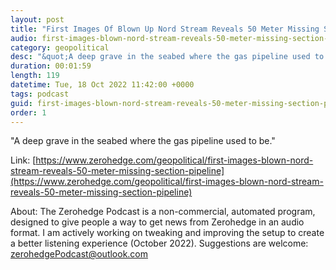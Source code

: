 ```yaml
---
layout: post
title: "First Images Of Blown Up Nord Stream Reveals 50 Meter Missing Section Of Pipeline"
audio: first-images-blown-nord-stream-reveals-50-meter-missing-section-pipeline-0
category: geopolitical
desc: "&quot;A deep grave in the seabed where the gas pipeline used to be.&quot; "
duration: 00:01:59
length: 119
datetime: Tue, 18 Oct 2022 11:42:00 +0000
tags: podcast
guid: first-images-blown-nord-stream-reveals-50-meter-missing-section-pipeline-0
order: 1
---
```

&quot;A deep grave in the seabed where the gas pipeline used to be.&quot; 

Link: [https://www.zerohedge.com/geopolitical/first-images-blown-nord-stream-reveals-50-meter-missing-section-pipeline](https://www.zerohedge.com/geopolitical/first-images-blown-nord-stream-reveals-50-meter-missing-section-pipeline)

About: The Zerohedge Podcast is a non-commercial, automated program, designed to give people a way to get news from Zerohedge in an audio format.  I am actively working on tweaking and improving the setup to create a better listening experience (October 2022).  Suggestions are welcome: [zerohedgePodcast@outlook.com](mailto:zerohedgePodcast@outlook.com)